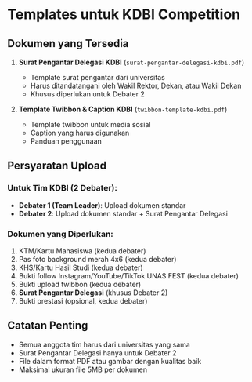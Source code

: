 # Templates untuk KDBI Competition

## Dokumen yang Tersedia

1. **Surat Pengantar Delegasi KDBI** (`surat-pengantar-delegasi-kdbi.pdf`)
   - Template surat pengantar dari universitas
   - Harus ditandatangani oleh Wakil Rektor, Dekan, atau Wakil Dekan
   - Khusus diperlukan untuk Debater 2

2. **Template Twibbon & Caption KDBI** (`twibbon-template-kdbi.pdf`)
   - Template twibbon untuk media sosial
   - Caption yang harus digunakan
   - Panduan penggunaan

## Persyaratan Upload

### Untuk Tim KDBI (2 Debater):
- **Debater 1 (Team Leader)**: Upload dokumen standar
- **Debater 2**: Upload dokumen standar + Surat Pengantar Delegasi

### Dokumen yang Diperlukan:
1. KTM/Kartu Mahasiswa (kedua debater)
2. Pas foto background merah 4x6 (kedua debater)
3. KHS/Kartu Hasil Studi (kedua debater)
4. Bukti follow Instagram/YouTube/TikTok UNAS FEST (kedua debater)
5. Bukti upload twibbon (kedua debater)
6. **Surat Pengantar Delegasi** (khusus Debater 2)
7. Bukti prestasi (opsional, kedua debater)

## Catatan Penting
- Semua anggota tim harus dari universitas yang sama
- Surat Pengantar Delegasi hanya untuk Debater 2
- File dalam format PDF atau gambar dengan kualitas baik
- Maksimal ukuran file 5MB per dokumen